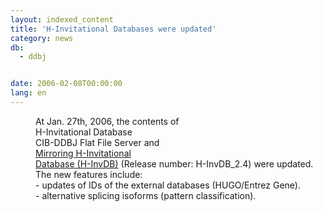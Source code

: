 ```yaml
---
layout: indexed_content
title: 'H-Invitational Databases were updated'
category: news
db:
  - ddbj


date: 2006-02-08T00:00:00
lang: en
---
```


<dd>At Jan. 27th, 2006, the contents of<br> H-Invitational Database<br> CIB-DDBJ Flat File Server and<br> <a href="/whatsnew/whatsnew2009-e.html#091208">Mirroring H-Invitational<br> Database (H-InvDB)</a> (Release number: H-InvDB_2.4) were updated.
<dd>The new features include:
<dd>- updates of IDs of the external databases (HUGO/Entrez Gene).
<dd>- alternative splicing isoforms (pattern classification).</dd>
</dd>
</dd>
</dd>

